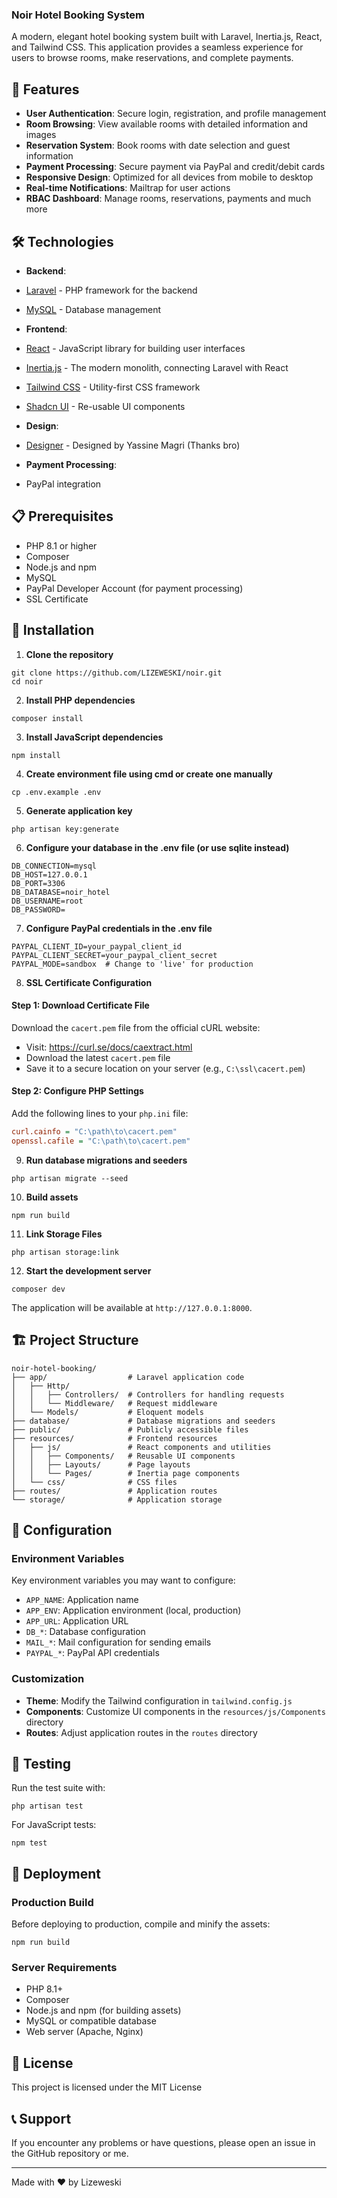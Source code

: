 ### Noir Hotel Booking System

A modern, elegant hotel booking system built with Laravel, Inertia.js, React, and Tailwind CSS. This application provides a seamless experience for users to browse rooms, make reservations, and complete payments.

## 🌟 Features

- **User Authentication**: Secure login, registration, and profile management
- **Room Browsing**: View available rooms with detailed information and images
- **Reservation System**: Book rooms with date selection and guest information
- **Payment Processing**: Secure payment via PayPal and credit/debit cards
- **Responsive Design**: Optimized for all devices from mobile to desktop
- **Real-time Notifications**: Mailtrap for user actions
- **RBAC Dashboard**: Manage rooms, reservations, payments and much more

## 🛠️ Technologies

- **Backend**:

- [Laravel](https://laravel.com/) - PHP framework for the backend
- [MySQL](https://www.mysql.com/) - Database management

- **Frontend**:

- [React](https://reactjs.org/) - JavaScript library for building user interfaces
- [Inertia.js](https://inertiajs.com/) - The modern monolith, connecting Laravel with React
- [Tailwind CSS](https://tailwindcss.com/) - Utility-first CSS framework
- [Shadcn UI](https://ui.shadcn.com/) - Re-usable UI components

- **Design**: 
- [Designer](https://www.behance.net/yassinemagri) - Designed by Yassine Magri (Thanks bro)

- **Payment Processing**:

- PayPal integration


## 📋 Prerequisites

- PHP 8.1 or higher
- Composer
- Node.js and npm
- MySQL
- PayPal Developer Account (for payment processing)
- SSL Certificate

## 🚀 Installation

1. **Clone the repository**


```shellscript
git clone https://github.com/LIZEWESKI/noir.git
cd noir
```

2. **Install PHP dependencies**


```shellscript
composer install
```

3. **Install JavaScript dependencies**


```shellscript
npm install
```

4. **Create environment file using cmd or create one manually**


```shellscript
cp .env.example .env 
```


5. **Generate application key**


```shellscript
php artisan key:generate
```

6. **Configure your database in the .env file (or use sqlite instead)**


```plaintext
DB_CONNECTION=mysql
DB_HOST=127.0.0.1
DB_PORT=3306
DB_DATABASE=noir_hotel
DB_USERNAME=root
DB_PASSWORD=
```

7. **Configure PayPal credentials in the .env file**


```plaintext
PAYPAL_CLIENT_ID=your_paypal_client_id
PAYPAL_CLIENT_SECRET=your_paypal_client_secret
PAYPAL_MODE=sandbox  # Change to 'live' for production
```
8. **SSL Certificate Configuration**

#### Step 1: Download Certificate File

Download the `cacert.pem` file from the official cURL website:
- Visit: https://curl.se/docs/caextract.html
- Download the latest `cacert.pem` file
- Save it to a secure location on your server (e.g., `C:\ssl\cacert.pem`)

#### Step 2: Configure PHP Settings
Add the following lines to your `php.ini` file:

```ini
curl.cainfo = "C:\path\to\cacert.pem"
openssl.cafile = "C:\path\to\cacert.pem"
```

9. **Run database migrations and seeders**


```shellscript
php artisan migrate --seed
```

10. **Build assets**


```shellscript
npm run build
```

11. **Link Storage Files**

```shellscript
php artisan storage:link
```

12. **Start the development server**


```shellscript
composer dev
```

The application will be available at `http://127.0.0.1:8000`.

## 🏗️ Project Structure

```plaintext
noir-hotel-booking/
├── app/                  # Laravel application code
│   ├── Http/
│   │   ├── Controllers/  # Controllers for handling requests
│   │   └── Middleware/   # Request middleware
│   └── Models/           # Eloquent models
├── database/             # Database migrations and seeders
├── public/               # Publicly accessible files
├── resources/            # Frontend resources
│   ├── js/               # React components and utilities
│   │   ├── Components/   # Reusable UI components
│   │   ├── Layouts/      # Page layouts
│   │   └── Pages/        # Inertia page components
│   └── css/              # CSS files
├── routes/               # Application routes
└── storage/              # Application storage
```

## 🔧 Configuration

### Environment Variables

Key environment variables you may want to configure:

- `APP_NAME`: Application name
- `APP_ENV`: Application environment (local, production)
- `APP_URL`: Application URL
- `DB_*`: Database configuration
- `MAIL_*`: Mail configuration for sending emails
- `PAYPAL_*`: PayPal API credentials


### Customization

- **Theme**: Modify the Tailwind configuration in `tailwind.config.js`
- **Components**: Customize UI components in the `resources/js/Components` directory
- **Routes**: Adjust application routes in the `routes` directory


## 🧪 Testing

Run the test suite with:

```shellscript
php artisan test
```

For JavaScript tests:

```shellscript
npm test
```

## 🔄 Deployment

### Production Build

Before deploying to production, compile and minify the assets:

```shellscript
npm run build
```

### Server Requirements

- PHP 8.1+
- Composer
- Node.js and npm (for building assets)
- MySQL or compatible database
- Web server (Apache, Nginx)


## 📝 License

This project is licensed under the MIT License 

## 📞 Support

If you encounter any problems or have questions, please open an issue in the GitHub repository or me.

---

Made with ❤️ by Lizeweski